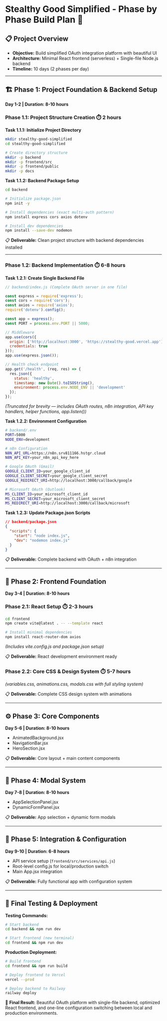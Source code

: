 # Stealthy Good Simplified - Phase by Phase Build Plan 🚀

## 📋 Project Overview
- **Objective:** Build simplified OAuth integration platform with beautiful UI  
- **Architecture:** Minimal React frontend (serverless) + Single-file Node.js backend  
- **Timeline:** 10 days (2 phases per day)

---

## 🏗️ Phase 1: Project Foundation & Backend Setup
**Day 1-2 | Duration: 8-10 hours**

### Phase 1.1: Project Structure Creation ⏱️ 2 hours
**Task 1.1.1: Initialize Project Directory**
```bash
mkdir stealthy-good-simplified
cd stealthy-good-simplified

# Create directory structure
mkdir -p backend
mkdir -p frontend/src
mkdir -p frontend/public
mkdir -p docs
```

**Task 1.1.2: Backend Package Setup**
```bash
cd backend

# Initialize package.json
npm init -y

# Install dependencies (exact multi-auth pattern)
npm install express cors axios dotenv

# Install dev dependencies
npm install --save-dev nodemon
```

📋 **Deliverable:** Clean project structure with backend dependencies installed  

---

### Phase 1.2: Backend Implementation ⏱️ 6-8 hours
**Task 1.2.1: Create Single Backend File**
```javascript
// backend/index.js (Complete OAuth server in one file)

const express = require('express');
const cors = require('cors');
const axios = require('axios');
require('dotenv').config();

const app = express();
const PORT = process.env.PORT || 5000;

// Middleware
app.use(cors({
  origin: ['http://localhost:3000', 'https://stealthy-good.vercel.app'],
  credentials: true
}));
app.use(express.json());

// Health check endpoint
app.get('/health', (req, res) => {
  res.json({
    status: 'healthy',
    timestamp: new Date().toISOString(),
    environment: process.env.NODE_ENV || 'development'
  });
});
```
*(Truncated for brevity — includes OAuth routes, n8n integration, API key handlers, helper functions, app.listen())*  

**Task 1.2.2: Environment Configuration**
```bash
# backend/.env
PORT=5000
NODE_ENV=development

# n8n Configuration
N8N_API_URL=https://n8n.srv811166.hstgr.cloud
N8N_API_KEY=your_n8n_api_key_here

# Google OAuth (Gmail)
GOOGLE_CLIENT_ID=your_google_client_id
GOOGLE_CLIENT_SECRET=your_google_client_secret  
GOOGLE_REDIRECT_URI=http://localhost:3000/callback/google

# Microsoft OAuth (Outlook)
MS_CLIENT_ID=your_microsoft_client_id
MS_CLIENT_SECRET=your_microsoft_client_secret
MS_REDIRECT_URI=http://localhost:3000/callback/microsoft
```

**Task 1.2.3: Update Package.json Scripts**
```json
// backend/package.json
{
  "scripts": {
    "start": "node index.js",
    "dev": "nodemon index.js"
  }
}
```

📋 **Deliverable:** Complete backend with OAuth + n8n integration  

---

## 🎨 Phase 2: Frontend Foundation
**Day 3-4 | Duration: 8-10 hours**

### Phase 2.1: React Setup ⏱️ 2-3 hours
```bash
cd frontend
npm create vite@latest . -- --template react

# Install minimal dependencies
npm install react-router-dom axios
```
*(Includes vite.config.js and package.json setup)*  

📋 **Deliverable:** React development environment ready  

### Phase 2.2: Core CSS & Design System ⏱️ 5-7 hours
*(variables.css, animations.css, modals.css with full styling system)*  

📋 **Deliverable:** Complete CSS design system with animations  

---

## ⚙️ Phase 3: Core Components
**Day 5-6 | Duration: 8-10 hours**  
- AnimatedBackground.jsx  
- NavigationBar.jsx  
- HeroSection.jsx  

📋 **Deliverable:** Core layout + main content components  

---

## 🎯 Phase 4: Modal System
**Day 7-8 | Duration: 8-10 hours**  
- AppSelectionPanel.jsx  
- DynamicFormPanel.jsx  

📋 **Deliverable:** App selection + dynamic form modals  

---

## 🔗 Phase 5: Integration & Configuration
**Day 9-10 | Duration: 6-8 hours**  

- API service setup (`frontend/src/services/api.js`)  
- Root-level config.js for local/production switch  
- Main App.jsx integration  

📋 **Deliverable:** Fully functional app with configuration system  

---

## 🚀 Final Testing & Deployment

**Testing Commands:**
```bash
# Start backend
cd backend && npm run dev

# Start frontend (new terminal)
cd frontend && npm run dev
```

**Production Deployment:**
```bash
# Build frontend
cd frontend && npm run build

# Deploy frontend to Vercel
vercel --prod

# Deploy backend to Railway
railway deploy
```

🎯 **Final Result:** Beautiful OAuth platform with single-file backend, optimized React frontend, and one-line configuration switching between local and production environments.
